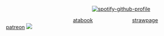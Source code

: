 ‎‎ ‎ ‎‎ ‎ ‎‎ ‎‎ ‎ ‎‎ ‎ ‎‎ ‎‎ ‎ ‎‎ ‎ ‎‎ ‎‎ ‎ ‎‎ ‎ ‎‎ ‎‎ ‎ ‎‎ ‎ ‎‎ ‎‎ ‎ ‎‎ ‎ ‎‎‎‎ ‎ ‎‎ ‎ ‎‎ ‎‎ ‎ ‎‎ ‎ ‎‎ ‎‎ ‎ ‎‎ ‎ ‎‎ ‎ ‎‎ ‎ ‎‎ ‎‎ ‎ ‎‎ ‎ ‎‎  ‎‎ ‎ ‎‎ ‎ ‎‎   ‎  ‎  ‎  ‎  ‎ ‎  ‎  ‎  ‎  ‎  ‎  [![spotify-github-profile](https://spotify-github-profile.kittinanx.com/api/view?uid=wsfwspulvvl36v3daswa3l1w7&cover_image=true&theme=novatorem&show_offline=false&background_color=121212&interchange=false&bar_color=bce6ce&bar_color_cover=false)](https://github.com/kittinan/spotify-github-profile)

‎ ‎ ‎‎ ‎ ‎‎ ‎ ‎‎ ‎ ‎‎ ‎ ‎‎ ‎ ‎‎ ‎ ‎ ‎ ‎‎ ‎ ‎‎ ‎ ‎‎ ‎ ‎‎ ‎ ‎‎ ‎ ‎‎ ‎ ‎‎ ‎ ‎‎ ‎ ‎‎ ‎ ‎‎ ‎ ‎‎ ‎ ‎‎ ‎ ‎‎ ‎ ‎‎ ‎ ‎‎ ‎ ‎‎ ‎ ‎‎ ‎  ‎  ‎  ‎  ‎   ‎ ‎ ‎‎‎[atabook](https://yuslon.atabook.org/) ‎ ‎ ‎‎ ‎ ‎‎ ‎ ‎‎ ‎ ‎‎ ‎ ‎‎ ‎ ‎‎ ‎ ‎‎ ‎ ‎‎ ‎ ‎‎  ‎ ‎‎ ‎ ‎‎‎ ‎‎ ‎ ‎‎ ‎‎‎[strawpage](https://yuslon.straw.page) ‎‎ ‎ ‎ ‎‎ ‎ ‎‎ ‎ ‎‎ ‎ ‎‎ ‎ ‎‎ ‎ ‎‎ ‎ ‎‎ ‎ ‎‎ ‎ ‎ ‎‎ ‎ ‎‎ ‎ ‎‎ ‎ ‎‎ ‎ ‎ ‎‎[patreon](https://www.patreon.com/c/YUSlON)
![](https://media.discordapp.net/attachments/1067930843470909460/1406711713201393765/IMG_1667.png?ex=68a375df&is=68a2245f&hm=28077f0c8cc993c1e7f0b6550574b5f6a952743d180610ed1bacf94f4255b7c7&=&format=webp&quality=lossless&width=960&height=960)

<!--
**YUSlON/YUSlON** is a ✨ _special_ ✨ repository because its `README.md` (this file) appears on your GitHub profile.

Here are some ideas to get you started:

- 🔭 I’m currently working on ...
- 🌱 I’m currently learning ...
- 👯 I’m looking to collaborate on ...
- 🤔 I’m looking for help with ...
- 💬 Ask me about ...
- 📫 How to reach me: ...
- 😄 Pronouns: ...
- ⚡ Fun fact: ...
-->
